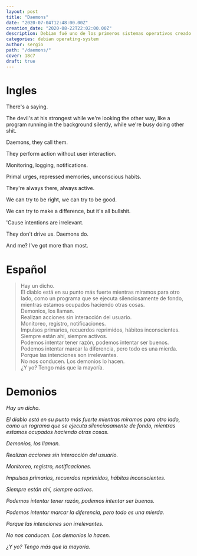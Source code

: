 ```yaml
---
layout: post
title: "Daemons"
date: "2020-07-04T12:48:00.00Z"
creation_date: "2020-08-22T22:02:00.00Z"
description: Debian fué uno de los primeros sistemas operativos creado por la frustración de los sistemas operativos actuales.
categories: debian operating-system
author: sergio
path: "/daemons/"
cover: 18c7
draft: true
---
```


# Ingles

There's a saying.

The devil's at his strongest while we're looking the other way, like a program running in the background silently, while we're busy doing other shit.

Daemons, they call them.

They perform action without user interaction.

Monitoring, logging, notifications.

Primal urges, repressed memories, unconscious habits.

They're always there, always active.

We can try to be right, we can try to be good.

We can try to make a difference, but it's all bullshit.

'Cause intentions are irrelevant.

They don't drive us. Daemons do.

And me? I've got more than most.

# Español

> Hay un dicho.<br />
> El diablo está en su punto más fuerte mientras miramos para otro lado, como un programa que se ejecuta silenciosamente de fondo, mientras estamos ocupados haciendo otras cosas.<br />
> Demonios, los llaman.<br />
> Realizan acciones sin interacción del usuario.<br />
> Monitoreo, registro, notificaciones.<br />
> Impulsos primarios, recuerdos reprimidos, hábitos inconscientes.<br />
> Siempre están ahí, siempre activos.<br />
> Podemos intentar tener razón, podemos intentar ser buenos.<br />
> Podemos intentar marcar la diferencia, pero todo es una mierda.<br />
> Porque las intenciones son irrelevantes.<br />
> No nos conducen. Los demonios lo hacen.<br />
> ¿Y yo? Tengo más que la mayoría.<br />

# Demonios

 _Hay un dicho._

 _El diablo está en su punto más fuerte mientras miramos para otro lado, como un rograma que se ejecuta silenciosamente de fondo, mientras estamos ocupados haciendo otras cosas._

 _Demonios, los llaman._

 _Realizan acciones sin interacción del usuario._

 _Monitoreo, registro, notificaciones._

 _Impulsos primarios, recuerdos reprimidos, hábitos inconscientes._

 _Siempre están ahí, siempre activos._

 _Podemos intentar tener razón, podemos intentar ser buenos._

 _Podemos intentar marcar la diferencia, pero todo es una mierda._

 _Porque las intenciones son irrelevantes._

 _No nos conducen. Los demonios lo hacen._

 _¿Y yo? Tengo más que la mayoría._


[daemons]: http://www.linfo.org/daemon.html
[da3m0ns.mp4]: https://www.tvfanatic.com/quotes/theres-a-saying-the-devil-is-at-his-strongest-while-were-looking/
